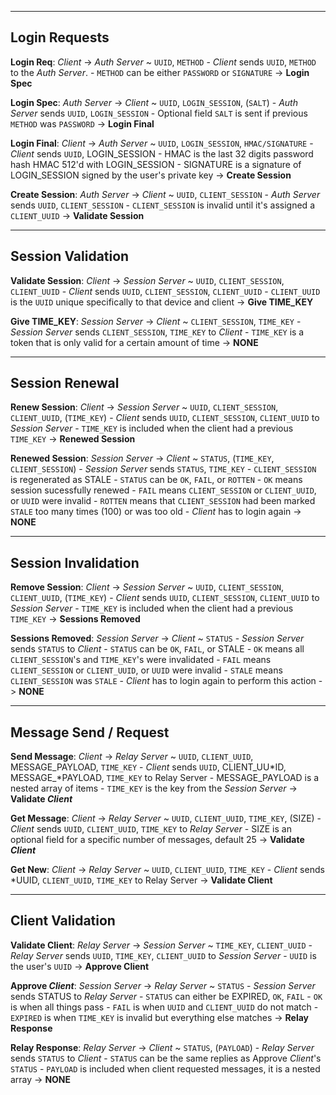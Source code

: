 
---------------------------------------------------------------------------------------------------------
## Login Requests 

**Login Req**: *Client* -> *Auth Server* ~ `UUID`, `METHOD`
    - *Client* sends `UUID`, `METHOD` to the *Auth Server*.
    - `METHOD` can be either `PASSWORD` or `SIGNATURE`
 -> **Login Spec**

**Login Spec**: *Auth Server* -> *Client* ~ `UUID`, `LOGIN_SESSION`, (`SALT`)
    - *Auth Server* sends `UUID`, `LOGIN_SESSION`
    - Optional field `SALT` is sent if previous `METHOD` was `PASSWORD`
 -> **Login Final**

**Login Final**: *Client* -> *Auth Server* ~ `UUID`, `LOGIN_SESSION`, `HMAC/SIGNATURE`
    - *Client* sends `UUID`, LOGIN_SESSION
    - HMAC is the last 32 digits password hash HMAC 512'd with LOGIN_SESSION
    - SIGNATURE is a signature of LOGIN_SESSION signed by the user's private key
 -> **Create Session**

**Create Session**: *Auth Server* -> *Client* ~ `UUID`, `CLIENT_SESSION`
    - *Auth Server* sends `UUID`, `CLIENT_SESSION`
    - `CLIENT_SESSION` is invalid until it's assigned a `CLIENT_UUID`
 -> **Validate Session**

---------------------------------------------------------------------------------------------------------
## Session Validation

**Validate Session**: *Client* -> *Session Server* ~ `UUID`, `CLIENT_SESSION`, `CLIENT_UUID`
    - *Client* sends `UUID`, `CLIENT_SESSION`, `CLIENT_UUID`
    - `CLIENT_UUID` is the `UUID` unique specifically to that device and client
 -> **Give TIME_KEY**

**Give TIME_KEY**: *Session Server* -> *Client* ~ `CLIENT_SESSION`, `TIME_KEY`
    - *Session Server* sends `CLIENT_SESSION`, `TIME_KEY` to *Client*
    - `TIME_KEY` is a token that is only valid for a certain amount of time
 -> **NONE**

---------------------------------------------------------------------------------------------------------
## Session Renewal

**Renew Session**: *Client* -> *Session Server* ~ `UUID`, `CLIENT_SESSION`, `CLIENT_UUID`, (`TIME_KEY`)
    - *Client* sends `UUID`, `CLIENT_SESSION`, `CLIENT_UUID` to *Session Server*
    - `TIME_KEY` is included when the client had a previous `TIME_KEY`
 -> **Renewed Session**

**Renewed Session**: *Session Server* -> *Client* ~ `STATUS`, (`TIME_KEY`, `CLIENT_SESSION`)
    - *Session Server* sends `STATUS`, `TIME_KEY`
    - `CLIENT_SESSION` is regenerated as STALE
    - `STATUS` can be `OK`, `FAIL`, or `ROTTEN`
        - `OK` means session sucessfully renewed 
        - `FAIL` means `CLIENT_SESSION` or `CLIENT_UUID`, or `UUID` were invalid
        - `ROTTEN` means that `CLIENT_SESSION` had been marked `STALE` too many times (100) or was too old 
            - *Client* has to login again
 -> **NONE**

---------------------------------------------------------------------------------------------------------
## Session Invalidation

**Remove Session**: *Client* -> *Session Server* ~ `UUID`, `CLIENT_SESSION`, `CLIENT_UUID`, (`TIME_KEY`)
    - *Client* sends `UUID`, `CLIENT_SESSION`, `CLIENT_UUID` to *Session Server*
    - `TIME_KEY` is included when the client had a previous `TIME_KEY`
 -> **Sessions Removed**

**Sessions Removed**: *Session Server* -> *Client* ~ `STATUS`
    - *Session Server* sends `STATUS` to *Client*
    - `STATUS` can be `OK`, `FAIL`, or STALE
        - `OK` means all `CLIENT_SESSION`'s and `TIME_KEY`'s were invalidated
        - `FAIL` means `CLIENT_SESSION` or `CLIENT_UUID`, or `UUID` were invalid
        - `STALE` means `CLIENT_SESSION` was `STALE` 
            - *Client* has to login again to perform this action
 -> **NONE**

---------------------------------------------------------------------------------------------------------
## Message Send / Request

**Send Message**: *Client* -> *Relay Server* ~ `UUID`, `CLIENT_UUID`, MESSAGE_PAYLOAD, `TIME_KEY`
    - *Client* sends `UUID`, CLIENT_UU*ID, MESSAGE_*PAYLOAD, `TIME_KEY` to Relay Server
    - MESSAGE_PAYLOAD is a nested array of items
    - `TIME_KEY` is the key from the *Session Server*
 -> **Validate *Client***

**Get Message**: *Client* -> *Relay Server* ~ `UUID`, `CLIENT_UUID`, `TIME_KEY`, (SIZE)
    - *Client* sends `UUID`, `CLIENT_UUID`, `TIME_KEY` to *Relay Server*
    - SIZE is an optional field for a specific number of messages, default 25
 -> **Validate *Client***

**Get New**: *Client* -> *Relay Server* ~ `UUID`, `CLIENT_UUID`, `TIME_KEY`
    - *Client* sends *UUID, `CLIENT_UUID`, `TIME_KEY` to Relay Server
 -> **Validate Client**

---------------------------------------------------------------------------------------------------------
## Client Validation

**Validate Client**: *Relay Server* -> *Session Server* ~ `TIME_KEY`, `CLIENT_UUID`
    - *Relay Server* sends `UUID`, `TIME_KEY`, `CLIENT_UUID` to *Session Server*
    - `UUID` is the user's `UUID`
 -> **Approve Client**

**Approve *Client***: *Session Server* -> *Relay Server* ~ `STATUS`
    - *Session Server* sends STATUS to *Relay Server*
    - `STATUS` can either be EXPIRED, `OK`, `FAIL`
        - `OK` is when all things pass
        - `FAIL` is when `UUID` and `CLIENT_UUID` do not match
        - `EXPIRED` is when `TIME_KEY` is invalid but everything else matches
 -> **Relay Response**

**Relay Response**: *Relay Server* -> *Client* ~ `STATUS`, (`PAYLOAD`)
    - *Relay Server* sends `STATUS` to *Client*
    - `STATUS` can be the same replies as Approve *Client*'s `STATUS` 
    - `PAYLOAD` is included when client requested messages, it is a nested array
 -> **NONE**
